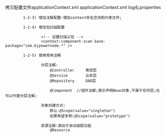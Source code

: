 拷贝配置文件applicationContext.xml
					applicationContext.xml
					log4j.properties
					
			1-2-3) 增加注解配置:增加context命名空间和约束文件;
			
			1-2-4) 增加包扫描配置
				
					<!-- 设置扫描父包 -->
					<context:component-scan base-package="com.bjpowernode.*" />	
												
			1-2-5) 使用常用注解 
			
					分层注解:
						@Controller		表现层
						@Service		业务层
						@Repository		DAO层
						
						@Component  //组件注解;表示声明Bean对象,不属于任何层;也可以代替分层注解;
						
					对象创建方式:
						默认:@Scope(value="singleton")
						如果希望多例:@Scope(value="prototype")	
						
					资源注解:类似于自动装配功能
						@Resource